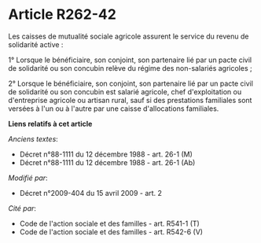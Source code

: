 # Article R262-42

Les caisses de mutualité sociale agricole assurent le service du revenu de solidarité active : 

1° Lorsque le bénéficiaire, son conjoint, son partenaire lié par un pacte civil de solidarité ou son concubin relève du
régime des non-salariés agricoles ; 

2° Lorsque le bénéficiaire, son conjoint, son partenaire lié par un pacte civil de solidarité ou son concubin est salarié
agricole, chef d'exploitation ou d'entreprise agricole ou artisan rural, sauf si des prestations familiales sont versées à
l'un ou à l'autre par une caisse d'allocations familiales.

**Liens relatifs à cet article**

_Anciens textes_:

  - Décret n°88-1111 du 12 décembre 1988 - art. 26-1 (M)
  - Décret n°88-1111 du 12 décembre 1988 - art. 26-1 (Ab)

_Modifié par_:

  - Décret n°2009-404 du 15 avril 2009 - art. 2

_Cité par_:

  - Code de l'action sociale et des familles - art. R541-1 (T)
  - Code de l'action sociale et des familles - art. R542-6 (V)
